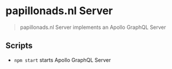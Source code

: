 # papillonads.nl Server

> papillonads.nl Server implements an Apollo GraphQL Server

## Scripts

- `npm start` starts Apollo GraphQL Server
